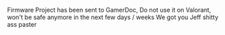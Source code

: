 Firmware Project has been sent to GamerDoc, Do not use it on Valorant, won't be safe anymore in the next few days / weeks
 We got you Jeff shitty ass paster
